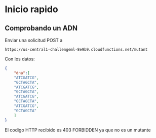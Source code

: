 # Inicio rapido
## Comprobando un ADN

Enviar una solicitud POST a 
```
https://us-central1-challengeml-8e9b9.cloudfunctions.net/mutant
```

Con los datos:
```JSON
{
    "dna":[
    "ATCGATCG",
    "GCTAGCTA",
    "ATCGATCG",
    "GCTAGCTA",
    "ATCGATCG",
    "GCTAGCTA",
    "ATCGATCG",
    "GCTAGCTA"
    ]
}
```
El codigo HTTP recibido es 403 FORBIDDEN ya que no es un mutante


